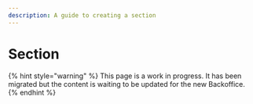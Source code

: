 ```yaml
---
description: A guide to creating a section
---
```


# Section

{% hint style="warning" %}
This page is a work in progress. It has been migrated but the content is waiting to be updated for the new Backoffice.
{% endhint %}
